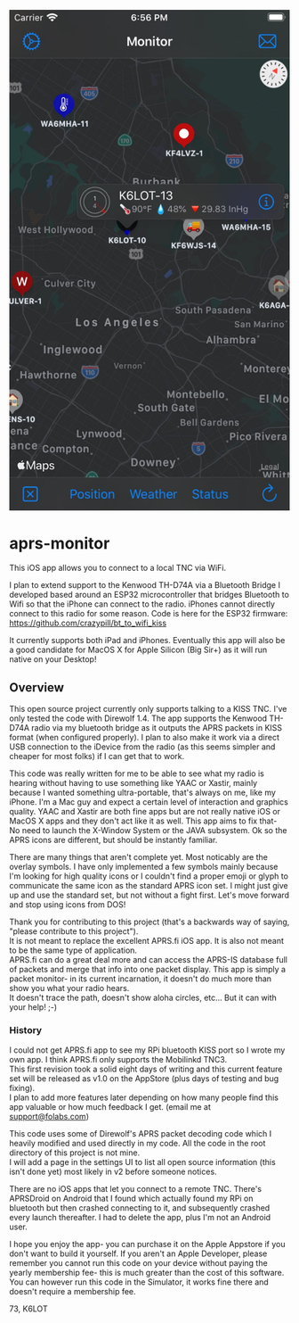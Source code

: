 ![](https://raw.githubusercontent.com/crazypill/aprs-monitor/master/aprs-monitor.jpg)



# aprs-monitor

This iOS app allows you to connect to a local TNC via WiFi.

I plan to extend support to the Kenwood TH-D74A via a Bluetooth Bridge I developed based around an ESP32 microcontroller that bridges Bluetooth to Wifi so that the iPhone can connect to the radio.  iPhones cannot directly connect to this radio for some reason.  Code is here for the ESP32 firmware: https://github.com/crazypill/bt_to_wifi_kiss

It currently supports both iPad and iPhones. Eventually this app will also be a good candidate for MacOS X for Apple Silicon (Big Sir+) as it will run native on your Desktop!

## Overview

This open source project currently only supports talking to a KISS TNC.  I've only tested the code with Direwolf 1.4.  The app supports the Kenwood TH-D74A radio via my bluetooth bridge as it outputs the APRS packets in KISS format (when configured properly).  I plan to also make it work via a direct USB connection to the iDevice from the radio (as this seems simpler and cheaper for most folks) if I can get that to work.

This code was really written for me to be able to see what my radio is hearing without having to use something like YAAC or Xastir, mainly because I wanted something ultra-portable, that's always on me, like my iPhone.  I'm a Mac guy and expect a certain level of interaction and graphics quality.  YAAC and Xastir are both fine apps but are not really native iOS or MacOS X apps and they don't act like it as well.  This app aims to fix that-  No need to launch the X-Window System or the JAVA subsystem.  Ok so the APRS icons are different, but should be instantly familiar.

There are many things that aren't complete yet.  Most noticably are the overlay symbols.  I have only implemented a few symbols mainly because I'm looking for high quality icons or I couldn't find a proper emoji or glyph to communicate the same icon as the standard APRS icon set.   I might just give up and use the standard set, but not without a fight first.  Let's move forward and stop using icons from DOS!  

Thank you for contributing to this project (that's a backwards way of saying, "please contribute to this project").  
It is not meant to replace the excellent APRS.fi iOS app.  It is also not meant to be the same type of application.  
APRS.fi can do a great deal more and can access the APRS-IS database full of packets and merge that info into one packet display. 
This app is simply a packet monitor-  in its current incarnation, it doesn't do much more than show you what your radio hears.  
It doesn't trace the path, doesn't show aloha circles, etc...  But it can with your help! ;-)


### History 

I could not get APRS.fi app to see my RPi bluetooth KISS port so I wrote my own app.  I think APRS.fi only supports the Mobilinkd TNC3.  
This first revision took a solid eight days of writing and this current feature set will be released as v1.0 on the AppStore (plus days of testing and bug fixing).  
I plan to add more features later depending on how many people find this app valuable or how much feedback I get.  (email me at support@folabs.com)

This code uses some of Direwolf's APRS packet decoding code which I heavily modified and used directly in my code.  All the code in the root directory of this project is not mine.  
I will add a page in the settings UI to list all open source information (this isn't done yet) most likely in v2 before someone notices.

There are no iOS apps that let you connect to a remote TNC.  There's APRSDroid on Android that I found which actually found my RPi on bluetooth but then crashed connecting to it, and subsequently crashed every launch thereafter.  I had to delete the app, plus I'm not an Android user.

I hope you enjoy the app-  you can purchase it on the Apple Appstore if you don't want to build it yourself.  If you aren't an Apple Developer, please remember you cannot run this code on your device without paying the yearly membership fee-  this is much greater than the cost of this software.  You can however run this code in the Simulator, it works fine there and doesn't require a membership fee.

73, K6LOT


